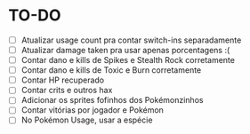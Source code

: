 # TO-DO

- [ ] Atualizar usage count pra contar switch-ins separadamente
- [ ] Atualizar damage taken pra usar apenas porcentagens :(
- [ ] Contar dano e kills de Spikes e Stealth Rock corretamente
- [ ] Contar dano e kills de Toxic e Burn corretamente
- [ ] Contar HP recuperado
- [ ] Contar crits e outros hax
- [ ] Adicionar os sprites fofinhos dos Pokémonzinhos
- [ ] Contar vitórias por jogador e Pokémon
- [ ] No Pokémon Usage, usar a espécie